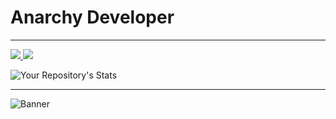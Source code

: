 <h1>Anarchy Developer</h1>

---

<a href="https://github.com/4n4rchyDev"> <img src="https://discord.c99.nl/widget/theme-4/805842079091654696.png"> </a> <a href="https://github.com/4n4rchyDev"><img src="https://discord.c99.nl/widget/theme-4/855404028892938241.png"> </a>

![Your Repository's Stats](https://github-readme-stats.vercel.app/api/top-langs/?username=4n4rchyDev&theme=tokyonight)

---

![Banner](https://data.whicdn.com/images/244251337/original.gif)
